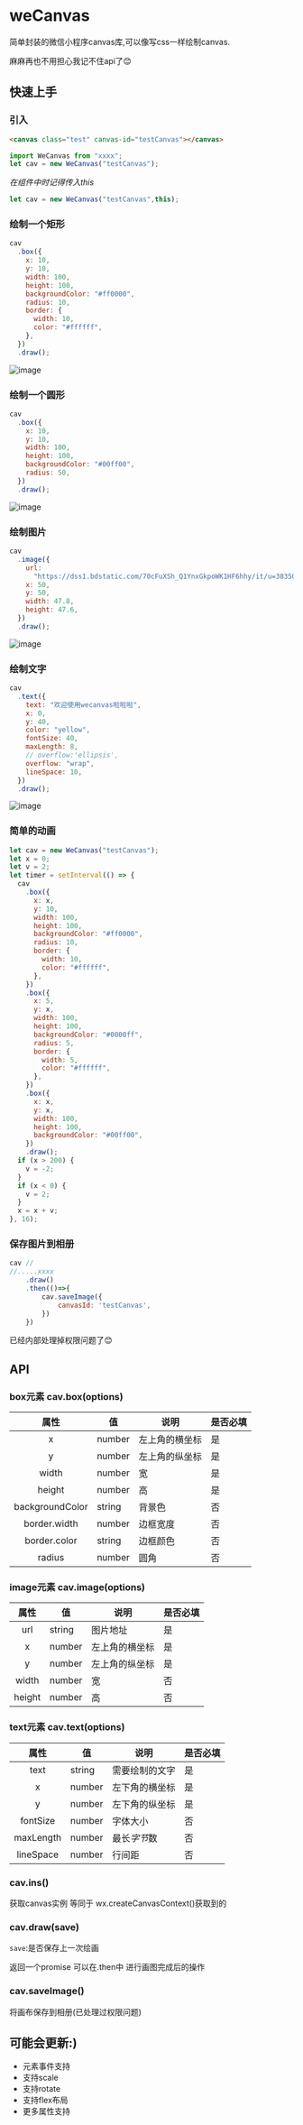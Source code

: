 # weCanvas

简单封装的微信小程序canvas库,可以像写css一样绘制canvas.

麻麻再也不用担心我记不住api了😊

## 快速上手

### 引入

```html
<canvas class="test" canvas-id="testCanvas"></canvas>
```

```js
import WeCanvas from "xxxx";
let cav = new WeCanvas("testCanvas");
```
*在组件中时记得传入this*
```js
let cav = new WeCanvas("testCanvas",this);
```

### 绘制一个矩形

```js
cav
  .box({
    x: 10,
    y: 10,
    width: 100,
    height: 100,
    backgroundColor: "#ff0000",
    radius: 10,
    border: {
      width: 10,
      color: "#ffffff",
    },
  })
  .draw();
```
![image](./001.png)
### 绘制一个圆形

```js
cav
  .box({
    x: 10,
    y: 10,
    width: 100,
    height: 100,
    backgroundColor: "#00ff00",
    radius: 50,
  })
  .draw();
```
![image](./002.png)
### 绘制图片

```js
cav
  .image({
    url:
      "https://dss1.bdstatic.com/70cFuXSh_Q1YnxGkpoWK1HF6hhy/it/u=383506330,3213595831&fm=26&gp=0.jpg",
    x: 50,
    y: 50,
    width: 47.8,
    height: 47.6,
  })
  .draw();
```
![image](./003.png)
### 绘制文字

```js
cav
  .text({
    text: "欢迎使用wecanvas啦啦啦",
    x: 0,
    y: 40,
    color: "yellow",
    fontSize: 40,
    maxLength: 8,
    // overflow:'ellipsis',
    overflow: "wrap",
    lineSpace: 10,
  })
  .draw();
```
![image](./004.png)
### 简单的动画

```js
let cav = new WeCanvas("testCanvas");
let x = 0;
let v = 2;
let timer = setInterval(() => {
  cav
    .box({
      x: x,
      y: 10,
      width: 100,
      height: 100,
      backgroundColor: "#ff0000",
      radius: 10,
      border: {
        width: 10,
        color: "#ffffff",
      },
    })
    .box({
      x: 5,
      y: x,
      width: 100,
      height: 100,
      backgroundColor: "#0000ff",
      radius: 5,
      border: {
        width: 5,
        color: "#ffffff",
      },
    })
    .box({
      x: x,
      y: x,
      width: 100,
      height: 100,
      backgroundColor: "#00ff00",
    })
    .draw();
  if (x > 200) {
    v = -2;
  }
  if (x < 0) {
    v = 2;
  }
  x = x + v;
}, 16);
```

### 保存图片到相册
```js 
cav //
//.....xxxx  
    .draw()
    .then(()=>{
        cav.saveImage({
            canvasId: 'testCanvas',
        })
    })
```
已经内部处理掉权限问题了😊

## API

### box元素 cav.box(options)

|属性|值|说明|是否必填
|:---:|---|---|---
|x|number|左上角的横坐标|是
|y|number|左上角的纵坐标|是
|width|number|宽|是
|height|number|高|是
|backgroundColor|string|背景色|否
|border.width|number|边框宽度|否
|border.color|string|边框颜色|否
|radius|number|圆角|否

### image元素 cav.image(options)

|属性|值|说明|是否必填
|:---:|---|---|---
|url|string|图片地址|是
|x|number|左上角的横坐标|是
|y|number|左上角的纵坐标|是
|width|number|宽|否
|height|number|高|否

### text元素 cav.text(options)

|属性|值|说明|是否必填
|:---:|---|---|---
|text|string|需要绘制的文字|是
|x|number|左下角的横坐标|是
|y|number|左下角的纵坐标|是
|fontSize|number|字体大小|否
|maxLength|number|最长*字节*数|否
|lineSpace|number|行间距|否

### cav.ins()

获取canvas实例 等同于 wx.createCanvasContext()获取到的

### cav.draw(save)

`save`:是否保存上一次绘画

返回一个promise 可以在.then中 进行画图完成后的操作

### cav.saveImage()

将画布保存到相册(已处理过权限问题)

## 可能会更新:)

+ 元素事件支持
+ 支持scale
+ 支持rotate
+ 支持flex布局
+ 更多属性支持


